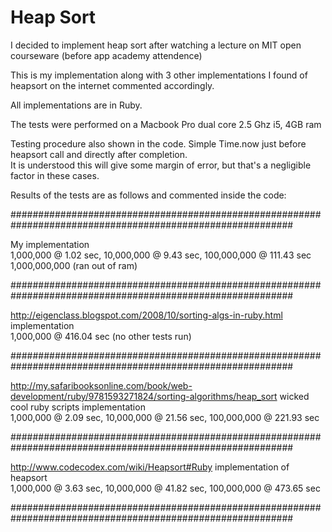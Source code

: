 Heap Sort
=========

I decided to implement heap sort after watching a lecture on MIT open courseware (before app academy attendence)  

This is my implementation along with 3 other implementations I found of heapsort on the internet commented accordingly.

All implementations are in Ruby.


The tests were performed on a Macbook Pro dual core 2.5 Ghz i5, 4GB ram

Testing procedure also shown in the code. Simple Time.now just before heapsort call and directly after completion.  
It is understood this will give some margin of error, but that's a negligible factor in these cases.

Results of the tests are as follows and commented inside the code:

###########################################################################################################

My implementation  
1,000,000 @ 1.02 sec, 10,000,000 @ 9.43 sec, 100,000,000 @ 111.43 sec 1,000,000,000 (ran out of ram)

###########################################################################################################

http://eigenclass.blogspot.com/2008/10/sorting-algs-in-ruby.html implementation  
1,000,000 @ 416.04 sec (no other tests run)

###########################################################################################################

http://my.safaribooksonline.com/book/web-development/ruby/9781593271824/sorting-algorithms/heap_sort
wicked cool ruby scripts implementation  
1,000,000 @ 2.09 sec, 10,000,000 @ 21.56 sec, 100,000,000 @ 221.93 sec

###########################################################################################################

http://www.codecodex.com/wiki/Heapsort#Ruby
implementation of heapsort  
1,000,000 @ 3.63 sec, 10,000,000 @ 41.82 sec, 100,000,000 @ 473.65 sec

###########################################################################################################


